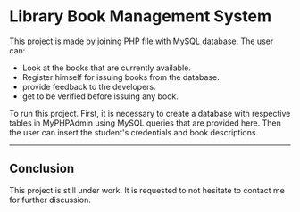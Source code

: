 # Library Book Management System

This project is made by joining PHP file with MySQL database. The user can:

- Look at the books that are currently available.
- Register himself for issuing books from the database. 
- provide feedback to the developers.
- get to be verified before issuing any book.
 
To run this project. First, it is necessary to create a database with respective tables in MyPHPAdmin using MySQL queries that are provided here. Then the user can insert the student's credentials and book descriptions.

-----------------


##  Conclusion   ##

This project is still under work. It is requested to not hesitate to contact me for further discussion.